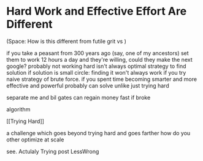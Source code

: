# Hard Work and Effective Effort Are Different

(Space: How is this different from futile grit vs )

if you take a peasant from 300 years ago (say, one of my ancestors) set them to work 12 hours a day and they're willing, could they make the next google?
probably not
working hard isn't always optimal strategy to find solution
if solution is small circle:
finding it won't always work if you try naive strategy of brute force. if you spent time becoming smarter and more effective and powerful probably can solve unlike just trying hard

separate me and bil gates can regain money fast if broke

algorithm

[[Trying Hard]]

a challenge which goes beyond trying hard and goes farther
how do you other optimize at scale

see. Actulaly Trying post LessWrong
